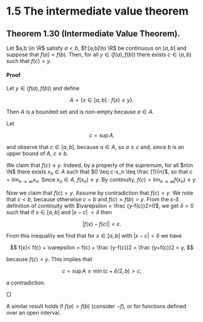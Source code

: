 # 1.5 The intermediate value theorem

## Theorem 1.30 (Intermediate Value Theorem).

Let $a,b \in \R$ satisfy $a<b$, $f:[a,b]\to \R$ be continuous on $[a,b]$ and suppose that $f(a) < f(b)$. Then, for all $y \in (f(a),f(b))$ there exists $c \in (a,b)$ such that $f(c)=y$.

#### Proof
 Let $y \in (f(a),f(b))$ and define

$$
A = \{ x \in [a,b] \ : \ f(x) \leq y \} .
$$

Then $A$ is a bounded set and is non-empty because $a\in A$.

Let

$$
c = \sup A ,
$$

and observe that $c\in [a,b]$, because $a\in A$, so $a\leq c$ and, since $b$ is an upper bound of $A$, $c \leq b$.

We claim that $f(c) \leq y$. Indeed, by a property of the supremum, for all $n\in \N$ there exists $x_n \in A$ such that $0 \leq c-x_n \leq \frac {1}{n}$, so that $c = \displaystyle \lim _{n\to \infty }x_n$. Since $x_n \in A$, $f(x_n) \leq y$. By continuity, $f(c) = \displaystyle \lim _{n\to \infty }f(x_n) \leq y$.

Now we claim that $f(c) = y$. Assume by contradiction that $f(c) < y$. We note that $c < b$, because otherwise $c=b$ and $f(c) = f(b) > y$. From the $\varepsilon$-$\delta$ definition of continuity with $\varepsilon = \frac {y-f(c)}2>0$, we get $\delta >0$ such that if $x\in [a,b]$ and $|x-c|\ < \delta$ then

$$
|f(x)-f(c)| < \varepsilon .
$$

From this inequality we find that for $x\in [a,b]$ with $|x-c|< \delta$ we have

$$
f(x)< f(c) + \varepsilon = f(c) + \frac {y-f(c)}2 = \frac {y+f(c)}2 < y,
$$

because $f(c)<y$. This implies that

$$
c = \sup A \geq \min (c+\delta /2,b) > c,
$$

a contradiction.

□

A similar result holds if $f(a)>f(b)$ (consider $-f$), or for functions defined over an open interval.
